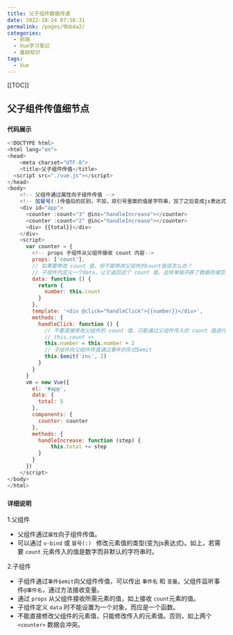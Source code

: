 ```yaml
---
title: 父子组件数据传递
date: 2022-10-24 07:58:31
permalink: /pages/9bb4a2/
categories:
  - 前端
  - Vue学习笔记
  - 基础知识
tags:
  - Vue
---
```


[[TOC]]

## 父子组件传值细节点

### `代码展示`

```js
<!DOCTYPE html>
<html lang="en">
<head>
	<meta charset="UTF-8">
	<title>父子组件传值</title>
  <script src="./vue.js"></script>
</head>
<body>
    <!-- 父组件通过属性向子组件传值 -->
    <!-- 加冒号(:)传值后的区别，不加，双引号里面的值是字符串，加了之后变成js表达式，如下变成了数字 -->
    <div id="app">
      <counter :count="3" @inc="handleIncrease"></counter>
      <counter :count="2" @inc="handleIncrease"></counter>
      <div> {{total}}</div>
    </div>
    <script>
      var counter = {
        <!-- props 子组件从父组件接收 count 内容-->
        props: ['count'],
        // 如果要修改 count 值，但不能修改父组件的count值该怎么办？
        // 子组件内定义一个data，让它返回这个 count 值，这样单独开辟了数据存储空间
        data: function () {
          return {
            number: this.count
          }
        },
        template: '<div @click="handleClick">{{number}}</div>',
        methods: {
          handleClick: function () {
            // 不要直接修改父组件的 count 值，只能通过父组件传入的 count 值进行操作
            // this.count ++
            this.number = this.number + 2
            // 子组件向父组件传值通过事件的形式$emit
            this.$emit('inc', 2)
          }
        }
      }
      vm = new Vue({
        el: '#app',
        data: {
          total: 5
        },
        components: {
          counter: counter
        },
        methods: {
          handleIncrease: function (step) {
              this.total += step
          }
        }
      })
    </script>
</body>
</html>
```

### `详细说明`

1.父组件

- 父组件通过`属性`向子组件传值。
- 可以通过 `v-bind` 或 `冒号(:) ` 修改元素值的类型(变为js表达式)。如上，若需要 `count` 元素传入的值是数字而非默认的字符串时。

2.子组件

- 子组件通过`事件$emit`向父组件传值，可以传出 `事件名` 和 `变量`。父组件监听事件`@事件名`，通过方法接收变量。
- 通过 `props` 从父组件接收所需元素的值，如上接收 `count`元素的值。
- 子组件定义 `data` 时不能设置为一个对象，而应是一个函数。
- 不能直接修改父组件的元素值，只能修改传入的元素值。否则，如上两个 `<counter>` 数据会冲突。



